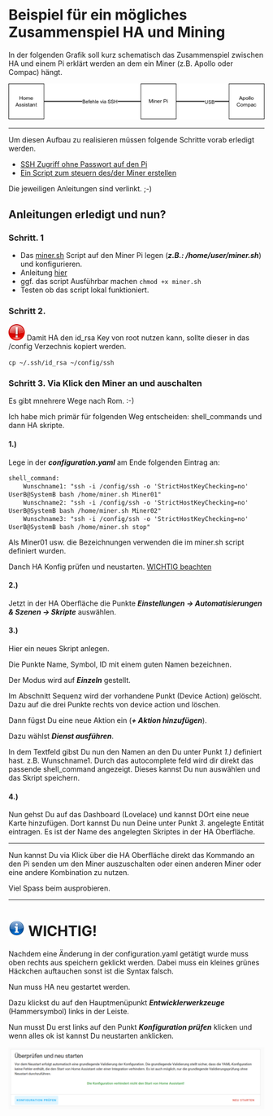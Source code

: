 # Beispiel für ein mögliches Zusammenspiel HA und Mining

In der folgenden Grafik soll kurz schematisch das Zusammenspiel zwischen HA und einem Pi erklärt werden an dem ein Miner (z.B. Apollo oder Compac) hängt.

<img src="Images/ueberblick.png">

---
 Um diesen Aufbau zu realisieren müssen folgende Schritte vorab erledigt werden.
 * [SSH Zugriff ohne Passwort auf den Pi ](https://github.com/buerzel/HomeAssistant_Miner/blob/main/ssh_connect.md)
 * [Ein Script zum steuern des/der Miner erstellen](https://github.com/buerzel/HomeAssistant_Miner/blob/main/scriptApolloCgminer.md)

Die jeweiligen Anleitungen sind verlinkt. ;-)

## Anleitungen erledigt und nun?

### Schritt. 1
- Das [miner.sh](https://github.com/buerzel/HomeAssistant_Miner/blob/main/miner.sh) Script auf den Miner Pi legen (***z.B.: /home/user/miner.sh***) und konfigurieren.
- Anleitung [hier](https://github.com/buerzel/HomeAssistant_Miner/blob/main/scriptApolloCgminer.md)
- ggf. das script Ausführbar machen `chmod +x miner.sh`
- Testen ob das script lokal funktioniert.

### Schritt 2.
<img src="Images/important.png" width="32px"> Damit HA den id_rsa Key von root nutzen kann, sollte dieser in das /config Verzechnis kopiert werden.

`cp ~/.ssh/id_rsa ~/config/ssh`


### Schritt 3. Via Klick den Miner an und auschalten
Es gibt mnehrere Wege nach Rom. :-)

Ich habe mich primär für folgenden Weg entscheiden: shell_commands und dann HA skripte.

#### 1.)
Lege in der ***configuration.yaml*** am Ende folgenden Eintrag an:
```
shell_command:
    Wunschname1: "ssh -i /config/ssh -o 'StrictHostKeyChecking=no' UserB@SystemB bash /home/miner.sh Miner01"
    Wunschname2: "ssh -i /config/ssh -o 'StrictHostKeyChecking=no' UserB@SystemB bash /home/miner.sh Miner02"
    Wunschname3: "ssh -i /config/ssh -o 'StrictHostKeyChecking=no' UserB@SystemB bash /home/miner.sh stop"
```
Als Miner01 usw. die Bezeichnungen verwenden die im miner.sh script definiert wurden.

Danch HA Konfig prüfen und neustarten. [WICHTIG beachten](https://github.com/buerzel/HomeAssistant_Miner/blob/main/example.md#-wichtig)

#### 2.)

Jetzt in der HA Oberfläche die Punkte ***Einstellungen -> Automatisierungen & Szenen -> Skripte*** auswählen.

#### 3.)
Hier ein neues Skript anlegen.

Die Punkte Name, Symbol, ID mit einem guten Namen bezeichnen.

Der Modus wird auf ***Einzeln*** gestellt.

Im Abschnitt Sequenz wird der vorhandene Punkt (Device Action) gelöscht. Dazu auf die drei Punkte rechts von device action und löschen.

Dann fügst Du eine neue Aktion ein (***+ Aktion hinzufügen***).

Dazu wählst ***Dienst ausführen***.

In dem Textfeld gibst Du nun den Namen an den Du unter Punkt *1.)* definiert hast. z.B. Wunschname1. Durch das autocomplete feld wird dir direkt das passende shell_command angezeigt. Dieses kannst Du nun auswählen und das Skript speichern.

#### 4.)

Nun gehst Du auf das Dashboard (Lovelace) und kannst DOrt eine neue Karte hinzufügen. Dort kannst Du nun Deine unter Punkt *3.* angelegte Entität eintragen. Es ist der Name des angelegten Skriptes in der HA Oberfläche.


---

Nun kannst Du via Klick über die HA Oberfläche direkt das Kommando an den Pi senden um den Miner auszuschalten oder einen anderen Miner oder eine andere Kombination zu nutzen.

Viel Spass beim ausprobieren.


--- 

# <img src="/Images/info.png" width="32"> WICHTIG! 

Nachdem eine Änderung in der configuration.yaml getätigt wurde muss oben rechts aus speichern geklickt werden. Dabei muss ein kleines grünes Häckchen auftauchen sonst ist die Syntax falsch.

Nun muss HA neu gestartet werden.

Dazu klickst du auf den Hauptmenüpunkt ***Entwicklerwerkzeuge*** (Hammersymbol) links in der Leiste.

Nun musst Du erst links auf den Punkt ***Konfiguration prüfen*** klicken und wenn alles ok ist kannst Du neustarten anklicken.

<img src="/Images/neustart.png">




